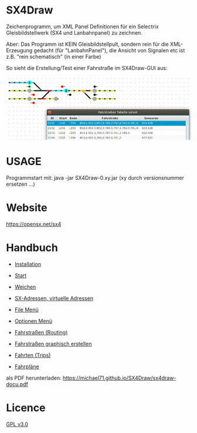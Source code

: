 # SX4Draw

Zeichenprogramm, um XML Panel Definitionen für ein Selectrix Gleisbildstellwerk (SX4 und Lanbahnpanel) zu zeichnen.

Aber: Das Programm ist KEIN Gleisbildstellpult, sondern rein für die XML-Erzeugung gedacht
(für "LanbahnPanel"), die Ansicht von Signalen etc ist z.B. "rein schematisch" (in einer Farbe)

So sieht die Erstellung/Test einer Fahrstraße im SX4Draw-GUI aus:

![SX4 GUI](sx4draw-1.png)

# USAGE

Programmstart mit: 
    java -jar SX4Draw-0.xy.jar
(xy durch versionsnummer ersetzen ...)

# Website

<https://opensx.net/sx4>

# Handbuch

* [Installation](installation.md)

* [Start](draw_elements.md)

* [Weichen](turnouts.md)

* [SX-Adressen, virtuelle Adressen](addresses.md)

* [File Menü](file_menu.md)

* [Optionen Menü](options.md)

* [Fahrstraßen (Routing)](routes.md)

* [Fahrstraßen graphisch erstellen](create_routes.md)

* [Fahrten (Trips)](trips.md)

* [Fahrpläne](timetables.md)



als PDF herunterladen: <https://michael71.github.io/SX4Draw/sx4draw-docu.pdf>




# Licence

[GPL v3.0](https://www.gnu.org/licenses/gpl-3.0.en.html)


